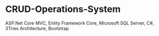 # CRUD-Operations-System
ASP.Net Core MVC, Entity Framework Core, Microsoft SQL Server, C#, 3Tries  Architecture, Bootstrap
